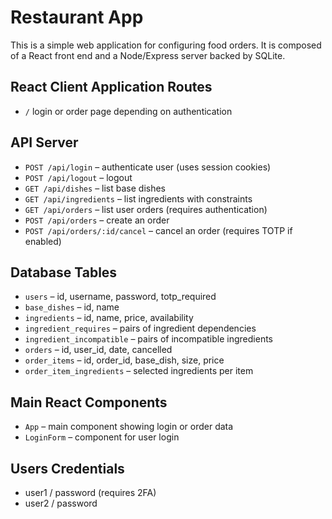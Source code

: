 # Restaurant App

This is a simple web application for configuring food orders. It is composed of a React front end and a Node/Express server backed by SQLite.

## React Client Application Routes
- `/` login or order page depending on authentication

## API Server
- `POST /api/login` – authenticate user (uses session cookies)
- `POST /api/logout` – logout
- `GET /api/dishes` – list base dishes
- `GET /api/ingredients` – list ingredients with constraints
- `GET /api/orders` – list user orders (requires authentication)
- `POST /api/orders` – create an order
- `POST /api/orders/:id/cancel` – cancel an order (requires TOTP if enabled)

## Database Tables
- `users` – id, username, password, totp_required
- `base_dishes` – id, name
- `ingredients` – id, name, price, availability
- `ingredient_requires` – pairs of ingredient dependencies
- `ingredient_incompatible` – pairs of incompatible ingredients
- `orders` – id, user_id, date, cancelled
- `order_items` – id, order_id, base_dish, size, price
- `order_item_ingredients` – selected ingredients per item

## Main React Components
- `App` – main component showing login or order data
- `LoginForm` – component for user login

## Users Credentials
- user1 / password (requires 2FA)
- user2 / password
